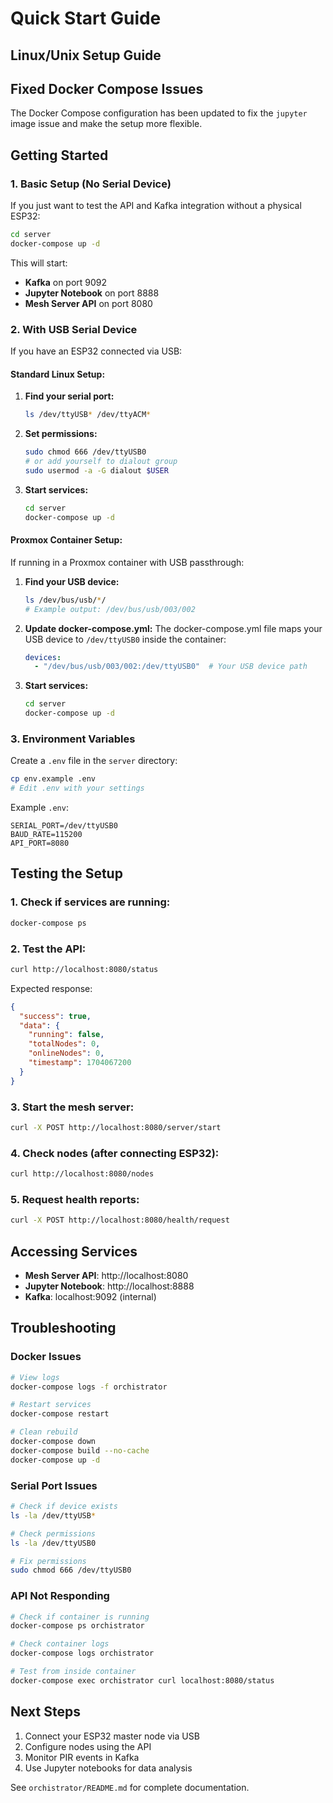 # Quick Start Guide

## Linux/Unix Setup Guide

## Fixed Docker Compose Issues

The Docker Compose configuration has been updated to fix the `jupyter` image issue and make the setup more flexible.

## Getting Started

### 1. Basic Setup (No Serial Device)

If you just want to test the API and Kafka integration without a physical ESP32:

```bash
cd server
docker-compose up -d
```

This will start:
- **Kafka** on port 9092
- **Jupyter Notebook** on port 8888
- **Mesh Server API** on port 8080

### 2. With USB Serial Device

If you have an ESP32 connected via USB:

#### Standard Linux Setup:
1. **Find your serial port:**
   ```bash
   ls /dev/ttyUSB* /dev/ttyACM*
   ```

2. **Set permissions:**
   ```bash
   sudo chmod 666 /dev/ttyUSB0
   # or add yourself to dialout group
   sudo usermod -a -G dialout $USER
   ```

3. **Start services:**
   ```bash
   cd server
   docker-compose up -d
   ```

#### Proxmox Container Setup:
If running in a Proxmox container with USB passthrough:

1. **Find your USB device:**
   ```bash
   ls /dev/bus/usb/*/
   # Example output: /dev/bus/usb/003/002
   ```

2. **Update docker-compose.yml:**
   The docker-compose.yml file maps your USB device to `/dev/ttyUSB0` inside the container:
   ```yaml
   devices:
     - "/dev/bus/usb/003/002:/dev/ttyUSB0"  # Your USB device path
   ```

3. **Start services:**
   ```bash
   cd server
   docker-compose up -d
   ```

### 3. Environment Variables

Create a `.env` file in the `server` directory:
```bash
cp env.example .env
# Edit .env with your settings
```

Example `.env`:
```
SERIAL_PORT=/dev/ttyUSB0
BAUD_RATE=115200
API_PORT=8080
```

## Testing the Setup

### 1. Check if services are running:
```bash
docker-compose ps
```

### 2. Test the API:
```bash
curl http://localhost:8080/status
```

Expected response:
```json
{
  "success": true,
  "data": {
    "running": false,
    "totalNodes": 0,
    "onlineNodes": 0,
    "timestamp": 1704067200
  }
}
```

### 3. Start the mesh server:
```bash
curl -X POST http://localhost:8080/server/start
```

### 4. Check nodes (after connecting ESP32):
```bash
curl http://localhost:8080/nodes
```

### 5. Request health reports:
```bash
curl -X POST http://localhost:8080/health/request
```

## Accessing Services

- **Mesh Server API**: http://localhost:8080
- **Jupyter Notebook**: http://localhost:8888
- **Kafka**: localhost:9092 (internal)

## Troubleshooting

### Docker Issues
```bash
# View logs
docker-compose logs -f orchistrator

# Restart services
docker-compose restart

# Clean rebuild
docker-compose down
docker-compose build --no-cache
docker-compose up -d
```

### Serial Port Issues
```bash
# Check if device exists
ls -la /dev/ttyUSB*

# Check permissions
ls -la /dev/ttyUSB0

# Fix permissions
sudo chmod 666 /dev/ttyUSB0
```

### API Not Responding
```bash
# Check if container is running
docker-compose ps orchistrator

# Check container logs
docker-compose logs orchistrator

# Test from inside container
docker-compose exec orchistrator curl localhost:8080/status
```

## Next Steps

1. Connect your ESP32 master node via USB
2. Configure nodes using the API
3. Monitor PIR events in Kafka
4. Use Jupyter notebooks for data analysis

See `orchistrator/README.md` for complete documentation.
